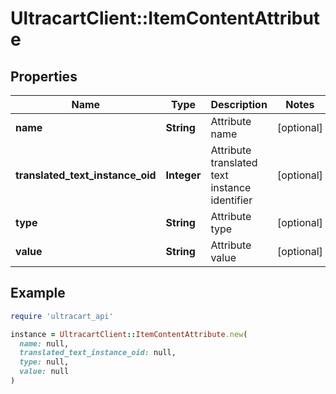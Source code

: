 # UltracartClient::ItemContentAttribute

## Properties

| Name | Type | Description | Notes |
| ---- | ---- | ----------- | ----- |
| **name** | **String** | Attribute name | [optional] |
| **translated_text_instance_oid** | **Integer** | Attribute translated text instance identifier | [optional] |
| **type** | **String** | Attribute type | [optional] |
| **value** | **String** | Attribute value | [optional] |

## Example

```ruby
require 'ultracart_api'

instance = UltracartClient::ItemContentAttribute.new(
  name: null,
  translated_text_instance_oid: null,
  type: null,
  value: null
)
```

